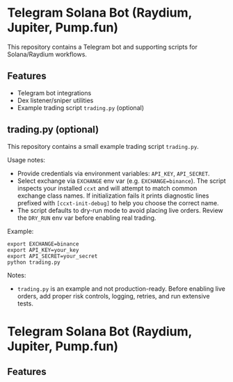 # Telegram Solana Bot (Raydium, Jupiter, Pump.fun)

This repository contains a Telegram bot and supporting scripts for Solana/Raydium workflows.

## Features

- Telegram bot integrations
- Dex listener/sniper utilities
- Example trading script `trading.py` (optional)

## trading.py (optional)

This repository contains a small example trading script `trading.py`.

Usage notes:
- Provide credentials via environment variables: `API_KEY`, `API_SECRET`.
- Select exchange via `EXCHANGE` env var (e.g. `EXCHANGE=binance`). The script
  inspects your installed `ccxt` and will attempt to match common exchange
  class names. If initialization fails it prints diagnostic lines prefixed
  with `[ccxt-init-debug]` to help you choose the correct name.
- The script defaults to dry-run mode to avoid placing live orders. Review the
  `DRY_RUN` env var before enabling real trading.

Example:
```
export EXCHANGE=binance
export API_KEY=your_key
export API_SECRET=your_secret
python trading.py
```

Notes:
- `trading.py` is an example and not production-ready. Before enabling live
  orders, add proper risk controls, logging, retries, and run extensive tests.
# Telegram Solana Bot (Raydium, Jupiter, Pump.fun)
## Features
